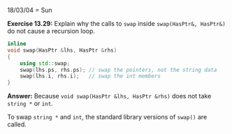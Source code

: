 18/03/04 = Sun

**Exercise 13.29:** Explain why the calls to `swap` inside `swap(HasPtr&, HasPtr&)` do not cause a recursion loop.

```c++
inline
void swap(HasPtr &lhs, HasPtr &rhs)
{
    using std::swap;
    swap(lhs.ps, rhs.ps); // swap the pointers, not the string data
    swap(lhs.i, rhs.i);   // swap the int members
}
```

**Answer:** Because `void swap(HasPtr &lhs, HasPtr &rhs)` does not take `string *` or `int`.

To swap `string *` and `int`, the standard library versions of `swap()` are called.